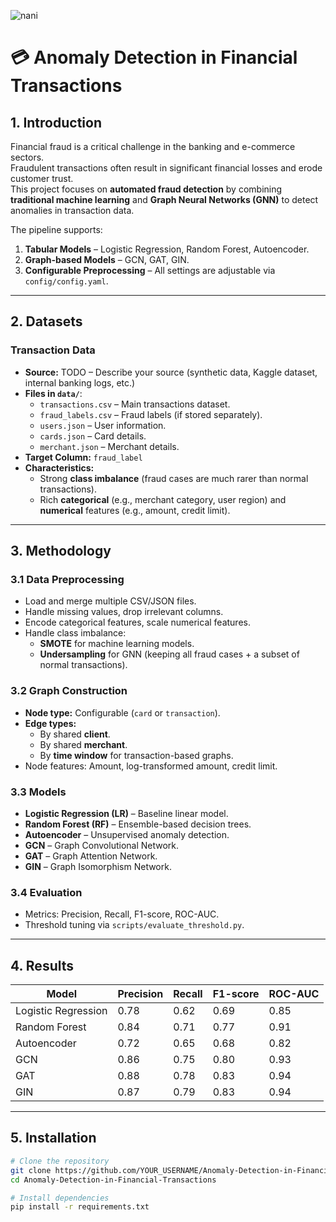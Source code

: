 
![nani]([https://link-to-your-image.com/image.png](https://media.licdn.com/dms/image/v2/D4E12AQGrtavhlzr-oA/article-cover_image-shrink_720_1280/article-cover_image-shrink_720_1280/0/1689880445733?e=1759968000&v=beta&t=PTAElv9Kk5nbBuFQ8MeWSGBWA-0Bv7YCb_OR17p2QYY))


# 💳 Anomaly Detection in Financial Transactions

## 1. Introduction
Financial fraud is a critical challenge in the banking and e-commerce sectors.  
Fraudulent transactions often result in significant financial losses and erode customer trust.  
This project focuses on **automated fraud detection** by combining **traditional machine learning** and **Graph Neural Networks (GNN)** to detect anomalies in transaction data.

The pipeline supports:
1. **Tabular Models** – Logistic Regression, Random Forest, Autoencoder.
2. **Graph-based Models** – GCN, GAT, GIN.
3. **Configurable Preprocessing** – All settings are adjustable via `config/config.yaml`.

---

## 2. Datasets

### **Transaction Data**
- **Source:** TODO – Describe your source (synthetic data, Kaggle dataset, internal banking logs, etc.)
- **Files in `data/`**:
  - `transactions.csv` – Main transactions dataset.
  - `fraud_labels.csv` – Fraud labels (if stored separately).
  - `users.json` – User information.
  - `cards.json` – Card details.
  - `merchant.json` – Merchant details.
- **Target Column:** `fraud_label`  
- **Characteristics:**
  - Strong **class imbalance** (fraud cases are much rarer than normal transactions).
  - Rich **categorical** (e.g., merchant category, user region) and **numerical** features (e.g., amount, credit limit).

---

## 3. Methodology

### 3.1 Data Preprocessing
- Load and merge multiple CSV/JSON files.
- Handle missing values, drop irrelevant columns.
- Encode categorical features, scale numerical features.
- Handle class imbalance:
  - **SMOTE** for machine learning models.
  - **Undersampling** for GNN (keeping all fraud cases + a subset of normal transactions).

### 3.2 Graph Construction
- **Node type:** Configurable (`card` or `transaction`).
- **Edge types:**
  - By shared **client**.
  - By shared **merchant**.
  - By **time window** for transaction-based graphs.
- Node features: Amount, log-transformed amount, credit limit.

### 3.3 Models
- **Logistic Regression (LR)** – Baseline linear model.
- **Random Forest (RF)** – Ensemble-based decision trees.
- **Autoencoder** – Unsupervised anomaly detection.
- **GCN** – Graph Convolutional Network.
- **GAT** – Graph Attention Network.
- **GIN** – Graph Isomorphism Network.

### 3.4 Evaluation
- Metrics: Precision, Recall, F1-score, ROC-AUC.
- Threshold tuning via `scripts/evaluate_threshold.py`.

---

## 4. Results

| Model          | Precision | Recall | F1-score | ROC-AUC |
|----------------|-----------|--------|----------|---------|
| Logistic Regression | 0.78      | 0.62   | 0.69     | 0.85    |
| Random Forest       | 0.84      | 0.71   | 0.77     | 0.91    |
| Autoencoder         | 0.72      | 0.65   | 0.68     | 0.82    |
| GCN                 | 0.86      | 0.75   | 0.80     | 0.93    |
| GAT                 | 0.88      | 0.78   | 0.83     | 0.94    |
| GIN                 | 0.87      | 0.79   | 0.83     | 0.94    |

---

## 5. Installation

```bash
# Clone the repository
git clone https://github.com/YOUR_USERNAME/Anomaly-Detection-in-Financial-Transactions.git
cd Anomaly-Detection-in-Financial-Transactions

# Install dependencies
pip install -r requirements.txt
